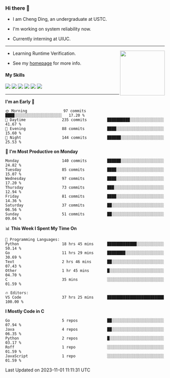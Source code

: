 ### Hi there 👋

* I am Cheng Ding, an undergraduate at USTC.
  
* I'm working on system reliability now.

* Currently interning at UIUC.

---

<img align="right" height="141" src="https://stats-of-repos-onds.vercel.app/api?username=IrisesD&theme=tokyonight&show_icons=true&count_private=true">

-  Learning Runtime Verification.

-  See my [homepage](https://irisesd.github.io) for more info.

#### My Skills

![](https://img.shields.io/badge/C++-65318e?logo=cplusplus&logoColor=fff)
![](https://img.shields.io/badge/Python-3e74a2?logo=python&logoColor=fff)
![](https://img.shields.io/badge/C-5654a2?logo=c&logoColor=fff)
![](https://img.shields.io/badge/Go-00aaff?logo=go&logoColor=fff)
![](https://img.shields.io/badge/Docker-0088ff?logo=docker&logoColor=fff)
![](https://img.shields.io/badge/Apache-D22128?logo=apache&logoColor=fff)

---
<!--START_SECTION:waka-->
**I'm an Early 🐤** 

```text
🌞 Morning                97 commits          ████░░░░░░░░░░░░░░░░░░░░░   17.20 % 
🌆 Daytime                235 commits         ██████████░░░░░░░░░░░░░░░   41.67 % 
🌃 Evening                88 commits          ████░░░░░░░░░░░░░░░░░░░░░   15.60 % 
🌙 Night                  144 commits         ██████░░░░░░░░░░░░░░░░░░░   25.53 % 
```
📅 **I'm Most Productive on Monday** 

```text
Monday                   140 commits         ██████░░░░░░░░░░░░░░░░░░░   24.82 % 
Tuesday                  85 commits          ████░░░░░░░░░░░░░░░░░░░░░   15.07 % 
Wednesday                97 commits          ████░░░░░░░░░░░░░░░░░░░░░   17.20 % 
Thursday                 73 commits          ███░░░░░░░░░░░░░░░░░░░░░░   12.94 % 
Friday                   81 commits          ████░░░░░░░░░░░░░░░░░░░░░   14.36 % 
Saturday                 37 commits          ██░░░░░░░░░░░░░░░░░░░░░░░   06.56 % 
Sunday                   51 commits          ██░░░░░░░░░░░░░░░░░░░░░░░   09.04 % 
```


📊 **This Week I Spent My Time On** 

```text
💬 Programming Languages: 
Python                   18 hrs 45 mins      █████████████░░░░░░░░░░░░   50.14 % 
Go                       11 hrs 29 mins      ████████░░░░░░░░░░░░░░░░░   30.69 % 
Text                     2 hrs 46 mins       ██░░░░░░░░░░░░░░░░░░░░░░░   07.43 % 
Other                    1 hr 45 mins        █░░░░░░░░░░░░░░░░░░░░░░░░   04.70 % 
C                        35 mins             ░░░░░░░░░░░░░░░░░░░░░░░░░   01.59 % 

🔥 Editors: 
VS Code                  37 hrs 25 mins      █████████████████████████   100.00 % 
```

**I Mostly Code in C** 

```text
Go                       5 repos             ██░░░░░░░░░░░░░░░░░░░░░░░   07.94 % 
Java                     4 repos             ██░░░░░░░░░░░░░░░░░░░░░░░   06.35 % 
Python                   2 repos             █░░░░░░░░░░░░░░░░░░░░░░░░   03.17 % 
Roff                     1 repo              ░░░░░░░░░░░░░░░░░░░░░░░░░   01.59 % 
JavaScript               1 repo              ░░░░░░░░░░░░░░░░░░░░░░░░░   01.59 % 
```




 Last Updated on 2023-11-01 11:11:31 UTC
<!--END_SECTION:waka-->
